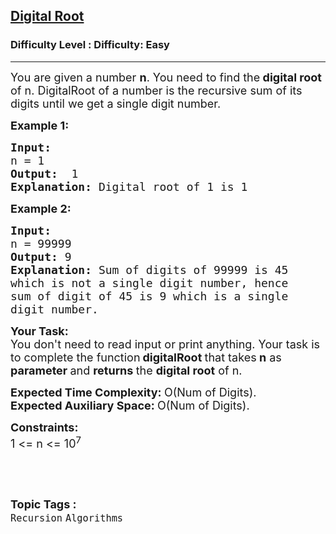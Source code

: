 <h2><a href="https://www.geeksforgeeks.org/problems/digital-root/1?page=1&category=Recursion&difficulty=Easy&sortBy=submissions">Digital Root</a></h2><h3>Difficulty Level : Difficulty: Easy</h3><hr><div class="problems_problem_content__Xm_eO"><p><span style="font-size:18px">You are given a number <strong>n</strong>. You need to find the<strong> digital root </strong>of n.&nbsp;DigitalRoot of a number is the recursive sum of its digits until we get a single digit number.</span></p>

<p><span style="font-size:18px"><strong>Example 1:</strong></span></p>

<pre><span style="font-size:18px"><strong>Input:
</strong>n = 1
<strong>Output:  </strong>1<strong>
</strong><strong>Explanation: </strong>Digital root of 1 is 1</span></pre>

<p><span style="font-size:18px"><strong>Example 2:</strong></span></p>

<pre><span style="font-size:18px"><strong>Input:</strong>
n = 99999
<strong>Output: </strong>9
<strong>Explanation: </strong>Sum of digits of 99999 is 45
which is not a single digit number, hence
sum of digit of 45 is 9 which is a single
digit number.</span></pre>

<p><span style="font-size:18px"><strong>Your Task:</strong><br>
You don't need to read input or print anything. Your task is to complete the function</span> <span style="font-size:18px"> <strong>digitalRoot </strong>that takes<strong> n</strong> as <strong>parameter </strong>and <strong>returns </strong>the <strong>digital root</strong> of n.&nbsp;</span></p>

<p><span style="font-size:18px"><strong>Expected Time Complexity:&nbsp;</strong>O(Num of Digits).<br>
<strong>Expected Auxiliary Space:&nbsp;</strong>O(Num of Digits).</span></p>

<p><strong><span style="font-size:18px">Constraints: </span></strong><br>
<span style="font-size:18px">1 &lt;= n &lt;= 10<sup>7</sup></span></p>

<p>&nbsp;</p>
</div><br><p><span style=font-size:18px><strong>Topic Tags : </strong><br><code>Recursion</code>&nbsp;<code>Algorithms</code>&nbsp;
